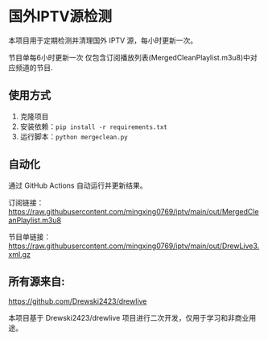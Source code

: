 # 国外IPTV源检测

本项目用于定期检测并清理国外 IPTV 源，每小时更新一次。

节目单每6小时更新一次  仅包含订阅播放列表(MergedCleanPlaylist.m3u8)中对应频道的节目. 


## 使用方式

1. 克隆项目
2. 安装依赖：`pip install -r requirements.txt`
3. 运行脚本：`python mergeclean.py`



## 自动化

通过 GitHub Actions 自动运行并更新结果。

订阅链接：
https://raw.githubusercontent.com/mingxing0769/iptv/main/out/MergedCleanPlaylist.m3u8


节目单链接：
https://raw.githubusercontent.com/mingxing0769/iptv/main/out/DrewLive3.xml.gz


## 所有源来自:

https://github.com/Drewski2423/drewlive

本项目基于 Drewski2423/drewlive 项目进行二次开发，仅用于学习和非商业用途。



